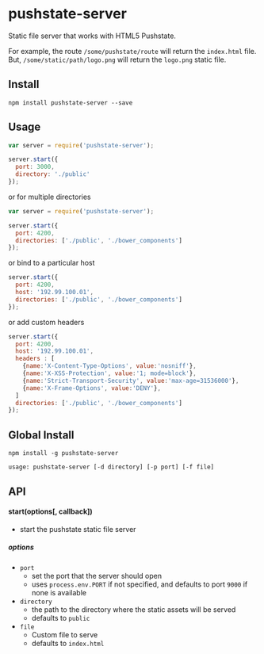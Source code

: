 # pushstate-server

Static file server that works with HTML5 Pushstate.

For example, the route ` /some/pushstate/route ` will return the ` index.html ` file. But, ` /some/static/path/logo.png ` will return the ` logo.png ` static file.

## Install

```
npm install pushstate-server --save
```

## Usage

```js
var server = require('pushstate-server');

server.start({
  port: 3000,
  directory: './public'
});
```

or for multiple directories

```js
var server = require('pushstate-server');

server.start({
  port: 4200,
  directories: ['./public', './bower_components']
});
```

or bind to a particular host

```js
server.start({
  port: 4200,
  host: '192.99.100.01',
  directories: ['./public', './bower_components']
});
```

or add custom headers

```js
server.start({
  port: 4200,
  host: '192.99.100.01',
  headers : [
    {name:'X-Content-Type-Options', value:'nosniff'},
    {name:'X-XSS-Protection', value:'1; mode=block'},
    {name:'Strict-Transport-Security', value:'max-age=31536000'},
    {name:'X-Frame-Options', value:'DENY'},
  ]  
  directories: ['./public', './bower_components']
});
```

## Global Install

```
npm install -g pushstate-server
```

```
usage: pushstate-server [-d directory] [-p port] [-f file]
```

## API

#### start(options[, callback])
* start the pushstate static file server

##### options

* `port`
  * set the port that the server should open
  * uses ` process.env.PORT ` if not specified, and defaults to port ` 9000 ` if none is available
* `directory`
  * the path to the directory where the static assets will be served
  * defaults to ` public `
* `file`
  * Custom file to serve
  * defaults to `index.html`
